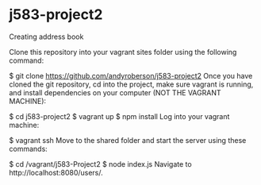 # j583-project2

Creating address book

Clone this repository into your vagrant sites folder using the following command:

$ git clone https://github.com/andyroberson/j583-project2
Once you have cloned the git repository, cd into the project, make sure vagrant is running, and install dependencies on your computer (NOT THE VAGRANT MACHINE):

$ cd j583-project2
$ vagrant up
$ npm install
Log into your vagrant machine:

$ vagrant ssh
Move to the shared folder and start the server using these commands:

$ cd /vagrant/j583-Project2
$ node index.js
Navigate to http://localhost:8080/users/.

